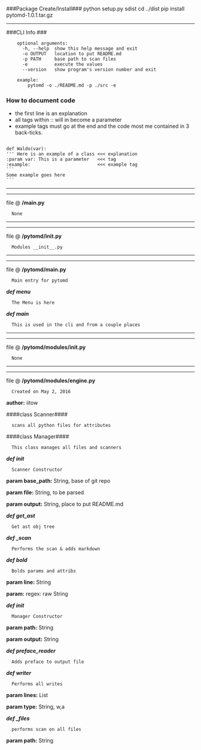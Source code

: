 ###Package Create/Install###
    python setup.py sdist
    cd ../dist
    pip install pytomd-1.0.1.tar.gz
 
****************************
###CLI Info ###
```
    optional arguments:
      -h, --help  show this help message and exit
      -o OUTPUT   location to put README.md
      -p PATH     base path to scan files
      -e          execute the values
      --version   show program's version number and exit
    
    example:
        pytomd -o ./README.md -p ./src -e
```

### How to document code ###
* the first line is an explanation
* all tags within :<anything>: will in become a parameter
* example tags must go at the end and the code most me contained in 3 back-ticks.

<code>
def Waldo(var):
''' Here is an example of a class <<< explanation
:param var: This is a parameter   <<< tag
:example:                         <<< example tag
```
Some example goes here
```
</code>







**********************************************
**********************************************
file @ **/main.py**

      None

**********************************************
**********************************************
file @ **/pytomd/__init__.py**

      Modules __init__.py

**********************************************
**********************************************
file @ **/pytomd/__main__.py**

      Main entry for pytomd

 ***def menu*** 

      The Menu is here 

 ***def main*** 

      This is used in the cli and from a couple places 

**********************************************
**********************************************
file @ **/pytomd/modules/__init__.py**

      None

**********************************************
**********************************************
file @ **/pytomd/modules/engine.py**

      Created on May 2, 2016


**author:** iitow

####class Scanner####

      scans all python files for attributes
     

####class Manager####

      This class manages all files and scanners
     

 ***def __init__*** 

      Scanner Constructor

**param base_path:** String, base of git repo

**param file:** String, to be parsed

**param output:** String, place to put README.md 

 ***def get_ast*** 

      Get ast obj tree
         

 ***def _scan*** 

      Performs the scan & adds markdown
         

 ***def bold*** 

      Bolds params and attribs

**param line:** String

**param:** regex: raw String 

 ***def __init__*** 

      Manager Constructor

**param path:** String

**param output:** String 

 ***def preface_reader*** 

      Adds preface to output file
         

 ***def writer*** 

      Performs all writes

**param lines:** List

**param type:** String, w,a 

 ***def _files*** 

      performs scan on all files

**param path:** String 
